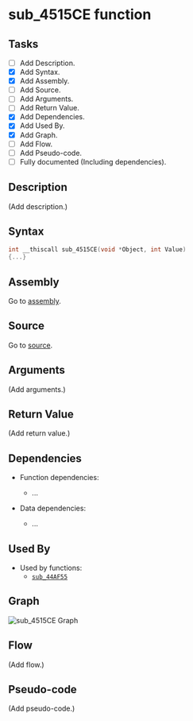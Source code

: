 # sub_4515CE function

## Tasks

- [ ] Add Description.
- [X] Add Syntax.
- [X] Add Assembly.
- [ ] Add Source.
- [ ] Add Arguments.
- [ ] Add Return Value.
- [X] Add Dependencies.
- [X] Add Used By.
- [X] Add Graph.
- [ ] Add Flow.
- [ ] Add Pseudo-code.
- [ ] Fully documented (Including dependencies).

## Description

(Add description.)

## Syntax

```c
int __thiscall sub_4515CE(void *Object, int Value)
{...}
```

## Assembly

Go to [assembly](../asm/sub_4515CE.asm).

## Source

Go to [source](../cc/sub_4515CE.cc).

## Arguments

(Add arguments.)

## Return Value

(Add return value.)

## Dependencies

* Function dependencies:
  * ...


* Data dependencies:
  * ...

## Used By

* Used by functions:
  * [`sub_44AF55`](../md/sub_44AF55.md)

## Graph

![sub_4515CE Graph](../svg/sub_4515CE.svg "sub_4515CE Graph")

## Flow

(Add flow.)

## Pseudo-code

(Add pseudo-code.)
